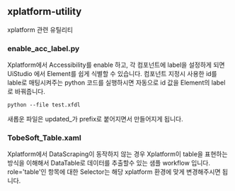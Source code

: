 ## xplatform-utility
xplatform 관련 유틸리티 

### enable_acc_label.py 
Xplatform에서 Accessibility를 enable 하고, 각 컴포넌트에 label을 설정하게 되면 UiStudio 에서 Element를 쉽게 식별할 수 있습니다. 
컴포넌트 지정시 사용한 id를 lable로 매팅시켜주는 python 코드를 실행하시면 자동으로 id 값을 Element의 label로 바꿔줍니다. 
```
python --file test.xfdl 
```
새롭운 파일은 updated_가 prefix로 붙어지면서 만들어지게 됩니다. 

### TobeSoft_Table.xaml 
Xplatform에서 DataScraping이 동작하지 않는 경우 Xplatform이 table을 표현하는 방식을 이해해서 DataTable로 데이터를 추출할수 있는 샘플 workflow 입니다. role='table'인 항목에 대한 Selector는 해당 xplatform 환경에 맞게 변경해주시면 됩니다. 
